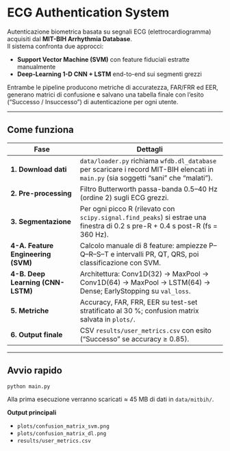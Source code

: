 # ECG Authentication System

Autenticazione biometrica basata su segnali ECG (elettrocardiogramma) acquisiti dal **MIT-BIH Arrhythmia Database**.  
Il sistema confronta due approcci:

* **Support Vector Machine (SVM)** con feature fiduciali estratte manualmente  
* **Deep-Learning 1-D CNN + LSTM** end-to-end sui segmenti grezzi

Entrambe le pipeline producono metriche di accuratezza, FAR/FRR ed EER, generano matrici di confusione e salvano una tabella finale con l’esito (“Successo / Insuccesso”) di autenticazione per ogni utente.

---

## Come funziona

| Fase | Dettagli |
|------|----------|
| **1. Download dati** | `data/loader.py` richiama `wfdb.dl_database` per scaricare i record MIT-BIH elencati in `main.py` (sia soggetti “sani” che “malati”). |
| **2. Pre-processing** | Filtro Butterworth passa-banda 0.5–40 Hz (ordine 2) sugli ECG grezzi. |
| **3. Segmentazione** | Per ogni picco R (rilevato con `scipy.signal.find_peaks`) si estrae una finestra di 0.2 s pre-R + 0.4 s post-R (fs = 360 Hz). |
| **4-A. Feature Engineering (SVM)** | Calcolo manuale di 8 feature: ampiezze P–Q–R–S–T e intervalli PR, QT, QRS, poi classificazione con SVM. |
| **4-B. Deep Learning (CNN-LSTM)** | Architettura: Conv1D(32) → MaxPool → Conv1D(64) → MaxPool → LSTM(64) → Dense; EarlyStopping su `val_loss`. |
| **5. Metriche** | Accuracy, FAR, FRR, EER su test-set stratificato al 30 %; confusion matrix salvata in `plots/`. |
| **6. Output finale** | CSV `results/user_metrics.csv` con esito (“Successo” se accuracy ≥ 0.85). |

---

## Avvio rapido

```bash
python main.py
```

Alla prima esecuzione verranno scaricati ≈ 45 MB di dati in `data/mitbih/`.

**Output principali**

- `plots/confusion_matrix_svm.png`
- `plots/confusion_matrix_dl.png`
- `results/user_metrics.csv`

